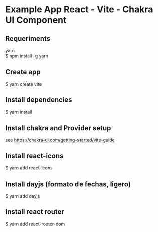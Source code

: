 # Example App React - Vite - Chakra UI Component

## Requeriments
yarn    
$ npm install -g yarn

## Create app
$ yarn create vite

## Install dependencies
$ yarn install

## Install chakra and Provider setup
see https://chakra-ui.com/getting-started/vite-guide

## Install react-icons
$ yarn add react-icons

## Install dayjs (formato de fechas, ligero)
$ yarn add dayjs

## Install react router
$ yarn add react-router-dom
